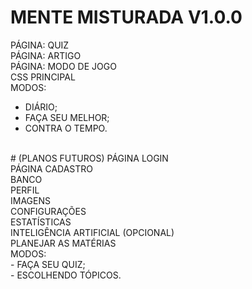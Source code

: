 
# MENTE MISTURADA V1.0.0
PÁGINA: QUIZ <br>
PÁGINA: ARTIGO <br>
PÁGINA: MODO DE JOGO <br>
CSS PRINCIPAL <br>
MODOS: <br>
- DIÁRIO; <br>
- FAÇA SEU MELHOR; <br>
- CONTRA O TEMPO. <br>
 <br>
# (PLANOS FUTUROS)
PÁGINA LOGIN <br>
PÁGINA CADASTRO <br>
BANCO <br>
PERFIL <br>
IMAGENS <br>
CONFIGURAÇÕES <br>
ESTATÍSTICAS <br>
INTELIGÊNCIA ARTIFICIAL (OPCIONAL) <br>
PLANEJAR AS MATÉRIAS <br>
MODOS: <br>
- FAÇA SEU QUIZ; <br>
- ESCOLHENDO TÓPICOS. <br>
